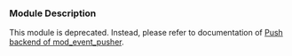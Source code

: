 ### Module Description

This module is deprecated. Instead, please refer to documentation of [Push backend of mod_event_pusher](./mod_event_pusher_push.md).
